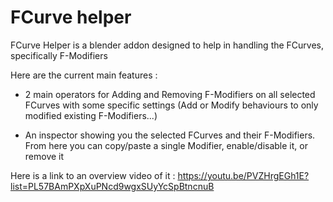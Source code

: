 # FCurve helper

FCurve Helper is a blender addon designed to help in handling the FCurves, specifically F-Modifiers

Here are the current main features :

- 2 main operators for Adding and Removing F-Modifiers on all selected FCurves with some specific settings (Add or Modify behaviours to only modified existing F-Modifiers...)

- An inspector showing you the selected FCurves and their F-Modifiers. From here you can copy/paste a single Modifier, enable/disable it, or remove it

Here is a link to an overview video of it :
https://youtu.be/PVZHrgEGh1E?list=PL57BAmPXpXuPNcd9wgxSUyYcSpBtncnuB
